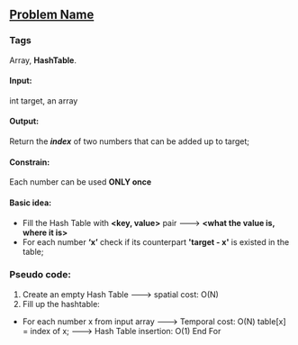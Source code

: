 ## [Problem Name](https:link/to/the/problem)
### Tags
Array, **HashTable**.  
#### Input: 
int target, an array
#### Output: 
Return the **_index_** of two numbers that can be added up to target;
#### Constrain: 
Each number can be used __ONLY once__
#### Basic idea:
* Fill the Hash Table with __<key, value>__ pair ---> __<what the value is, where it is>__
* For each number **‘x’** check if its counterpart **'target - x'** is existed in the table;
### Pseudo code:
1. Create an empty Hash Table ---> spatial cost: O(N)
2. Fill up the hashtable:
  * For each number x from input array ---> Temporal cost: O(N)
      table[x] = index of x; ---> Hash Table insertion: O(1)
    End For  
